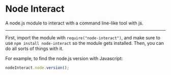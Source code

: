 # Node Interact
A node.js module to interact with a command line-like tool with js.

--------------------

First, import the module with `require("node-interact")`, and make sure to use `npm install node-interact` so the module gets installed.
Then, you can do all sorts of things with it.

For example, to find the node.js version with Javascript:
```javascript
nodeInteract.node.version();
```
